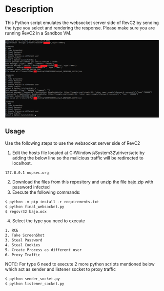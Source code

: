 # Description
This Python script emulates the websocket server side of RevC2 by sending the type you select and rendering the response. Please make sure you are running RevC2 in a Sandbox VM.


![output](python_final_output.png)

## Usage

Use the following steps to use the websocket server side of RevC2

1. Edit the hosts file located at C:\Windows\System32\drivers\etc by adding the below line so the malicious traffic will be redirected to localhost.
```
127.0.0.1 nopsec.org
```
2. Download the files from this repository and unzip the file bajo.zip with password infected
3. Execute the following commands:
```
$ python -m pip install -r requirements.txt
$ python final_websocket.py
$ regsvr32 bajo.ocx
```
4. Select the type you need to execute
```
1. RCE
2. Take ScreenShot
3. Steal Password
4. Steal Cookies
5. Create Process as different user
6. Proxy Traffic
```
NOTE: For type 6 need to execute 2 more python scripts mentioned below which act as sender and listener socket to proxy traffic
```
$ python sender_socket.py
$ python listener_socket.py
```

